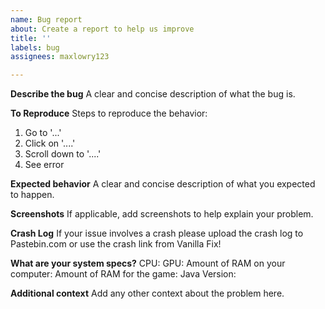 ```yaml
---
name: Bug report
about: Create a report to help us improve
title: ''
labels: bug
assignees: maxlowry123

---
```


**Describe the bug**
A clear and concise description of what the bug is.

**To Reproduce**
Steps to reproduce the behavior:
1. Go to '...'
2. Click on '....'
3. Scroll down to '....'
4. See error

**Expected behavior**
A clear and concise description of what you expected to happen.

**Screenshots**
If applicable, add screenshots to help explain your problem.

**Crash Log**
If your issue involves a crash please upload the crash log to Pastebin.com or use the crash link from Vanilla Fix!

**What are your system specs?**
CPU:
GPU:
Amount of RAM on your computer:
Amount of RAM for the game:
Java Version:

**Additional context**
Add any other context about the problem here.
